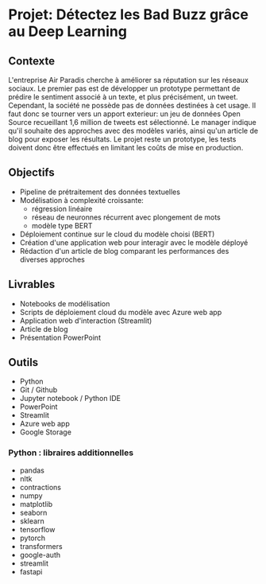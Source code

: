 # Projet: Détectez les Bad Buzz grâce au Deep Learning

## Contexte
L'entreprise Air Paradis cherche à améliorer sa réputation sur les réseaux sociaux.
Le premier pas est de développer un prototype permettant de prédire le sentiment associé à un texte, et plus précisément, un tweet.
Cependant, la société ne possède pas de données destinées à cet usage. 
Il faut donc se tourner vers un apport exterieur: un jeu de données Open Source recueillant 1,6 million de tweets est sélectionné.
Le manager indique qu'il souhaite des approches avec des modèles variés, ainsi qu'un article de blog pour exposer les résultats.
Le projet reste un prototype, les tests doivent donc être effectués en limitant les coûts de mise en production.

## Objectifs
- Pipeline de prétraitement des données textuelles
- Modélisation à complexité croissante: 
  - régression linéaire
  - réseau de neuronnes récurrent avec plongement de mots
  - modèle type BERT
- Déploiement continue sur le cloud du modèle choisi (BERT)
- Création d'une application web pour interagir avec le modèle déployé
- Rédaction d'un article de blog comparant les performances des diverses approches

## Livrables
- Notebooks de modélisation
- Scripts de déploiement cloud du modèle avec Azure web app
- Application web d'interaction (Streamlit)
- Article de blog
- Présentation PowerPoint

## Outils
- Python
- Git / Github
- Jupyter notebook / Python IDE
- PowerPoint
- Streamlit
- Azure web app
- Google Storage

### Python : libraires additionnelles
- pandas
- nltk
- contractions
- numpy
- matplotlib
- seaborn
- sklearn
- tensorflow
- pytorch
- transformers
- google-auth
- streamlit
- fastapi